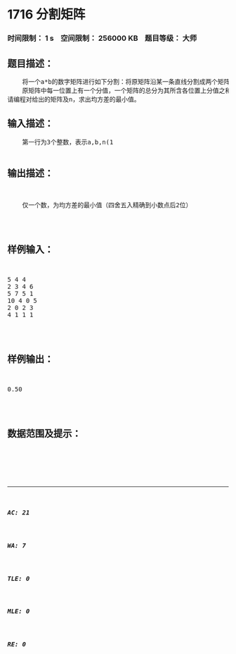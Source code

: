 # 1716 分割矩阵   
### 时间限制： 1 s&nbsp;&nbsp;&nbsp;&nbsp;空间限制： 256000 KB&nbsp;&nbsp;&nbsp;&nbsp;题目等级： 大师  
## 题目描述：  

<pre>
    将一个a*b的数字矩阵进行如下分割：将原矩阵沿某一条直线分割成两个矩阵，再将生成的两个矩阵继续如此分割（当然也可以只分割其中的一个），这样分割了（n-1)次后，原矩阵被分割成了n个矩阵。（每次分割都只能沿着数字间的缝隙进行）
    原矩阵中每一位置上有一个分值，一个矩阵的总分为其所含各位置上分值之和。现在需要把矩阵按上述规则分割成n个矩阵，并使各矩阵总分的均方差最小。
请编程对给出的矩阵及n，求出均方差的最小值。
</pre>
  
  
## 输入描述：  

<pre>
    第一行为3个整数，表示a,b,n(1<a,b<=10,1<n<=10）的值。
    第二行至第n+1行每行为b个小于100的非负整数，表示矩阵中相应位置上的分值。每行相邻两数之间用一个空格分开。
</pre>
  
  
## 输出描述：  

<pre>
    仅一个数，为均方差的最小值（四舍五入精确到小数点后2位）
</pre>
  
  
## 样例输入：  

<pre>
5 4 4
2 3 4 6
5 7 5 1
10 4 0 5
2 0 2 3
4 1 1 1
</pre>
  
  
## 样例输出：  

<pre>
0.50
</pre>
  
  
## 数据范围及提示：  

<pre>
</pre>
  
  
***  

##### AC: 21  
##### WA: 7  
##### TLE: 0  
##### MLE: 0  
##### RE: 0  
